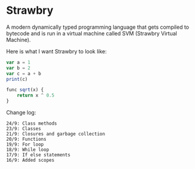 # Strawbry
A modern dynamically typed programming language that gets compiled to bytecode and is run in a virtual machine called SVM (Strawbry Virtual Machine). 

Here is what I want Strawbry to look like:
```js
var a = 1
var b = 2
var c = a + b
print(c)

func sqrt(x) {
    return x ^ 0.5
}
```

Change log:
```
24/9: Class methods
23/9: Classes
21/9: Closures and garbage collection
20/9: Functions
19/9: For loop
18/9: While loop
17/9: If else statements
16/9: Added scopes
```